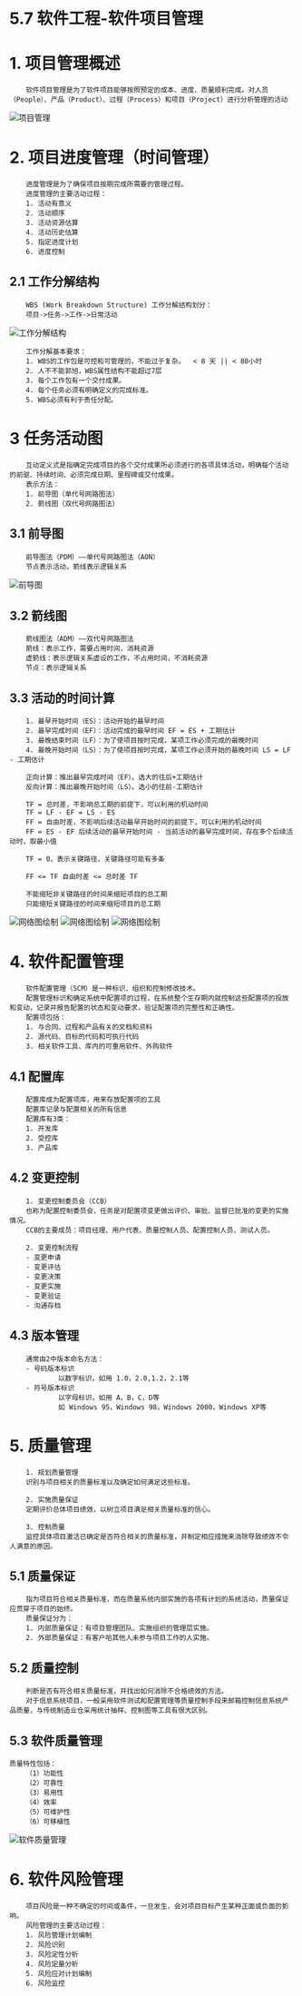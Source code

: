 # 5.7 软件工程-软件项目管理

# 1. 项目管理概述

        软件项目管理是为了软件项目能够按照预定的成本、进度、质量顺利完成。对人员    （People）、产品（Product）、过程（Process）和项目（Project）进行分析管理的活动

![项目管理](./source/image/5.7-01.png)

# 2. 项目进度管理（时间管理）

        进度管理是为了确保项目按期完成所需要的管理过程。
        进度管理的主要活动过程：
        1. 活动有意义
        2. 活动顺序
        3. 活动资源估算
        4. 活动历史估算
        5. 指定进度计划
        6. 进度控制

## 2.1 工作分解结构

        WBS (Work Breakdown Structure) 工作分解结构划分：
        项目->任务->工作->日常活动

![工作分解结构](./source/image/5.7-02.png)

        工作分解基本要求：
        1. WBS的工作包是可控和可管理的，不能过于复杂。  < 8 天 || < 80小时
        2. 人不不能郭旭，WBS属性结构不能超过7层
        3. 每个工作包有一个交付成果。
        4. 每个任务必须有明确定义的完成标准。
        5. WBS必须有利于责任分配。

# 3 任务活动图

        互动定义式是指确定完成项目的各个交付成果所必须进行的各项具体活动，明确每个活动的前驱、持续时间、必须完成日期、里程碑或交付成果。
        表示方法：
        1. 前导图（单代号网路图法）
        2. 箭线图（双代号网路图法）

## 3.1 前导图

        前导图法（PDM）——单代号网路图法（AON）
        节点表示活动，箭线表示逻辑关系
         
![前导图](./source/image/5.7-03.png)

## 3.2 箭线图

        箭线图法（ADM）——双代号网路图法
        箭线：表示工作，需要占用时间，消耗资源
        虚箭线：表示逻辑关系虚设的工作，不占用时间，不消耗资源
        节点：表示逻辑关系

## 3.3 活动的时间计算

        1. 最早开始时间（ES）：活动开始的最早时间
        2. 最早完成时间（EF）：活动完成的最早时间 EF = ES + 工期估计
        3. 最晚结束时间（LF）：为了使项目按时完成，某项工作必须完成的最晚时间
        4. 最晚开始时间（LS）：为了使项目按时完成，某项工作必须开始的最晚时间 LS = LF - 工期估计

        正向计算：推出最早完成时间（EF）。选大的往后+工期估计
        反向计算：推出最晚开始时间（LS）。选小的往前-工期估计

        TF = 总时差，不影响总工期的前提下，可以利用的机动时间
        TF = LF - EF = LS - ES
        FF = 自由时差，不影响后续活动最早开始时间的前提下，可以利用的机动时间
        FF = ES - EF 后续活动的最早开始时间 - 当前活动的最早完成时间，存在多个后续活动时，取最小值
        
        TF = 0，表示关键路径，关键路径可能有多条
 
        FF <= TF 自由时差 <= 总时差 TF

        不能缩短非关键路径的时间来缩短项目的总工期
        只能缩短关键路径的时间来缩短项目的总工期

![网络图绘制](./source/image/5.7-04.png)
![网络图绘制](./source/image/5.7-05.png)
![网络图绘制](./source/image/5.7-06.png)

# 4. 软件配置管理

        软件配置管理（SCM）是一种标识、组织和控制修改技术。
        配置管理标识和确定系统中配置项的过程，在系统整个生存期内就控制这些配置项的投放和变动，记录并报告配置的状态和变动要求，验证配置项的完整性和正确性。
        配置项包括：
        1. 与合同、过程和产品有关的文档和资料
        2. 源代码、目标的代码和可执行代码
        3. 相关软件工具、库内的可重用软件、外购软件

## 4.1 配置库

        配置库成为配置项库，用来存放配置项的工具
        配置库记录与配置相关的所有信息
        配置库有3类：
        1. 开发库
        2. 受控库
        3. 产品库

## 4.2 变更控制

        1. 变更控制委员会（CCB）
        也称为配置控制委员会，任务是对配置项变更做出评价、审批、监督已批准的变更的实施情况。
        CCB的主要成员：项目经理、用户代表、质量控制人员、配置控制人员、测试人员。

        2. 变更控制流程
        - 变更申请
        - 变更评估
        - 变更决策
        - 变更实施
        - 变更验证
        - 沟通存档

## 4.3 版本管理

        通常由2中版本命名方法：
        - 号码版本标识
                以数字标识，如用 1.0，2.0,1.2，2.1等
        - 符号版本标识
                以字母标识，如用 A，B，C，D等
                如 Windows 95，Windows 98，Windows 2000，Windows XP等

# 5. 质量管理

        1. 规划质量管理
        识别与项目相关的质量标准以及确定如何满足这些标准。

        2. 实施质量保证
        定期评价总体项目绩效，以树立项目满足相关质量标准的信心。

        3. 控制质量
        监控具体项目激活已确定是否符合相关的质量标准，并制定相应措施来消除导致绩效不令人满意的原因。

## 5.1 质量保证

        指为项目符合相关质量标准，而在质量系统内部实施的各项有计划的系统活动，质量保证应贯穿于项目的始终。
        质量保证分为：
        1. 内部质量保证：有项目管理团队、实施组织的管理层实施。
        2. 外部质量保证：有客户哈其他人未参与项目工作的人实施。

## 5.2 质量控制

        判断是否有符合相关质量标准，并找出如何消除不合格绩效的方法。
        对于信息系统项目，一般采用软件测试和配置管理等质量控制手段来邮箱控制信息系统产品质量，与传统制造业仓采用统计抽样、控制图等工具有很大区别。

## 5.3 软件质量管理

    质量特性包括：
        （1）功能性
        （2）可靠性
        （3）易用性
        （4）效率
        （5）可维护性
        （6）可移植性

![软件质量管理](./source/image/5.7-07.png)

 # 6. 软件风险管理

        项目风险是一种不确定的时间或条件，一旦发生，会对项目目标产生某种正面或负面的影响。
        风险管理的主要活动过程：
        1. 风险管理计划编制
        2. 风险识别
        3. 风险定性分析
        4. 风险定量分析
        5. 风险应对计划编制
        6. 风险监控

